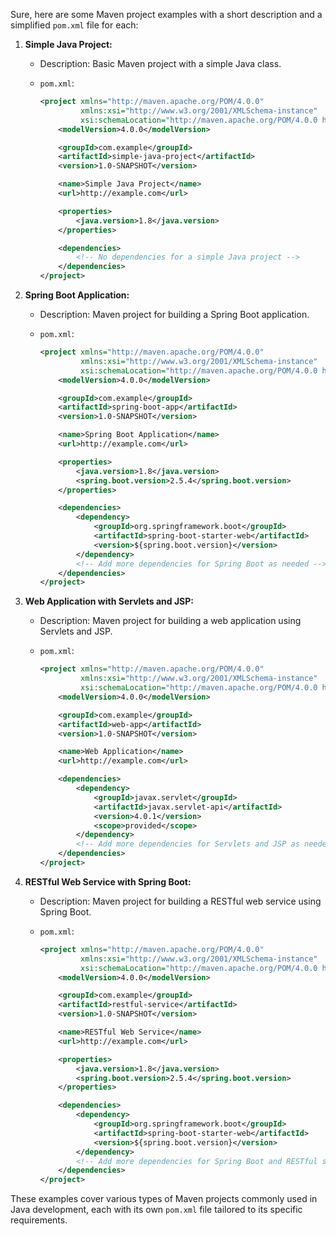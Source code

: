 Sure, here are some Maven project examples with a short description and a simplified `pom.xml` file for each:

1. **Simple Java Project:**
   - Description: Basic Maven project with a simple Java class.
   - `pom.xml`:

     ```xml
     <project xmlns="http://maven.apache.org/POM/4.0.0"
              xmlns:xsi="http://www.w3.org/2001/XMLSchema-instance"
              xsi:schemaLocation="http://maven.apache.org/POM/4.0.0 http://maven.apache.org/xsd/maven-4.0.0.xsd">
         <modelVersion>4.0.0</modelVersion>
     
         <groupId>com.example</groupId>
         <artifactId>simple-java-project</artifactId>
         <version>1.0-SNAPSHOT</version>
     
         <name>Simple Java Project</name>
         <url>http://example.com</url>
     
         <properties>
             <java.version>1.8</java.version>
         </properties>
     
         <dependencies>
             <!-- No dependencies for a simple Java project -->
         </dependencies>
     </project>
     ```

2. **Spring Boot Application:**
   - Description: Maven project for building a Spring Boot application.
   - `pom.xml`:

     ```xml
     <project xmlns="http://maven.apache.org/POM/4.0.0"
              xmlns:xsi="http://www.w3.org/2001/XMLSchema-instance"
              xsi:schemaLocation="http://maven.apache.org/POM/4.0.0 http://maven.apache.org/xsd/maven-4.0.0.xsd">
         <modelVersion>4.0.0</modelVersion>
     
         <groupId>com.example</groupId>
         <artifactId>spring-boot-app</artifactId>
         <version>1.0-SNAPSHOT</version>
     
         <name>Spring Boot Application</name>
         <url>http://example.com</url>
     
         <properties>
             <java.version>1.8</java.version>
             <spring.boot.version>2.5.4</spring.boot.version>
         </properties>
     
         <dependencies>
             <dependency>
                 <groupId>org.springframework.boot</groupId>
                 <artifactId>spring-boot-starter-web</artifactId>
                 <version>${spring.boot.version}</version>
             </dependency>
             <!-- Add more dependencies for Spring Boot as needed -->
         </dependencies>
     </project>
     ```

3. **Web Application with Servlets and JSP:**
   - Description: Maven project for building a web application using Servlets and JSP.
   - `pom.xml`:

     ```xml
     <project xmlns="http://maven.apache.org/POM/4.0.0"
              xmlns:xsi="http://www.w3.org/2001/XMLSchema-instance"
              xsi:schemaLocation="http://maven.apache.org/POM/4.0.0 http://maven.apache.org/xsd/maven-4.0.0.xsd">
         <modelVersion>4.0.0</modelVersion>
     
         <groupId>com.example</groupId>
         <artifactId>web-app</artifactId>
         <version>1.0-SNAPSHOT</version>
     
         <name>Web Application</name>
         <url>http://example.com</url>
     
         <dependencies>
             <dependency>
                 <groupId>javax.servlet</groupId>
                 <artifactId>javax.servlet-api</artifactId>
                 <version>4.0.1</version>
                 <scope>provided</scope>
             </dependency>
             <!-- Add more dependencies for Servlets and JSP as needed -->
         </dependencies>
     </project>
     ```

4. **RESTful Web Service with Spring Boot:**
   - Description: Maven project for building a RESTful web service using Spring Boot.
   - `pom.xml`:

     ```xml
     <project xmlns="http://maven.apache.org/POM/4.0.0"
              xmlns:xsi="http://www.w3.org/2001/XMLSchema-instance"
              xsi:schemaLocation="http://maven.apache.org/POM/4.0.0 http://maven.apache.org/xsd/maven-4.0.0.xsd">
         <modelVersion>4.0.0</modelVersion>
     
         <groupId>com.example</groupId>
         <artifactId>restful-service</artifactId>
         <version>1.0-SNAPSHOT</version>
     
         <name>RESTful Web Service</name>
         <url>http://example.com</url>
     
         <properties>
             <java.version>1.8</java.version>
             <spring.boot.version>2.5.4</spring.boot.version>
         </properties>
     
         <dependencies>
             <dependency>
                 <groupId>org.springframework.boot</groupId>
                 <artifactId>spring-boot-starter-web</artifactId>
                 <version>${spring.boot.version}</version>
             </dependency>
             <!-- Add more dependencies for Spring Boot and RESTful services as needed -->
         </dependencies>
     </project>
     ```

These examples cover various types of Maven projects commonly used in Java development, each with its own `pom.xml` file tailored to its specific requirements.
